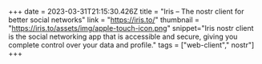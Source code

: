 +++
date = 2023-03-31T21:15:30.426Z
title = "Iris – The nostr client for better social networks"
link = "https://iris.to/"
thumbnail = "https://iris.to/assets/img/apple-touch-icon.png"
snippet="Iris nostr client is the social networking app that is accessible and secure, giving you complete control over your data and profile."
tags = ["web-client"," nostr"]
+++
